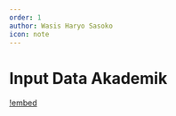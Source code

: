 ```yaml
---
order: 1
author: Wasis Haryo Sasoko
icon: note 
---
```


# Input Data Akademik

[!embed](https://app.tango.us/app/embed/630acef9-3a67-4ec5-bc8b-9694b159473f?iframe)

